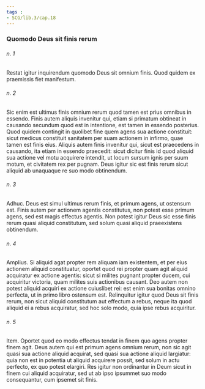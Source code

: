```yaml
---
tags : 
- SCG/lib.3/cap.18
---
```


### Quomodo Deus sit finis rerum

###### n. 1
Restat igitur inquirendum quomodo Deus sit omnium finis. Quod quidem ex praemissis fiet manifestum.

###### n. 2
Sic enim est ultimus finis omnium rerum quod tamen est prius omnibus in essendo. Finis autem aliquis invenitur qui, etiam si primatum obtineat in causando secundum quod est in intentione, est tamen in essendo posterius. Quod quidem contingit in quolibet fine quem agens sua actione constituit: sicut medicus constituit sanitatem per suam actionem in infirmo, quae tamen est finis eius. Aliquis autem finis invenitur qui, sicut est praecedens in causando, ita etiam in essendo praecedit: sicut dicitur finis id quod aliquid sua actione vel motu acquirere intendit, ut locum sursum ignis per suum motum, et civitatem rex per pugnam. Deus igitur sic est finis rerum sicut aliquid ab unaquaque re suo modo obtinendum.

###### n. 3
Adhuc. Deus est simul ultimus rerum finis, et primum agens, ut ostensum est. Finis autem per actionem agentis constitutus, non potest esse primum agens, sed est magis effectus agentis. Non potest igitur Deus sic esse finis rerum quasi aliquid constitutum, sed solum quasi aliquid praeexistens obtinendum.

###### n. 4
Amplius. Si aliquid agat propter rem aliquam iam existentem, et per eius actionem aliquid constituatur, oportet quod rei propter quam agit aliquid acquiratur ex actione agentis: sicut si milites pugnant propter ducem, cui acquiritur victoria, quam milites suis actionibus causant. Deo autem non potest aliquid acquiri ex actione cuiuslibet rei: est enim sua bonitas omnino perfecta, ut in primo libro ostensum est. Relinquitur igitur quod Deus sit finis rerum, non sicut aliquid constitutum aut effectum a rebus, neque ita quod aliquid ei a rebus acquiratur, sed hoc solo modo, quia ipse rebus acquiritur.

###### n. 5
Item. Oportet quod eo modo effectus tendat in finem quo agens propter finem agit. Deus autem qui est primum agens omnium rerum, non sic agit quasi sua actione aliquid acquirat, sed quasi sua actione aliquid largiatur: quia non est in potentia ut aliquid acquirere possit, sed solum in actu perfecto, ex quo potest elargiri. Res igitur non ordinantur in Deum sicut in finem cui aliquid acquiratur, sed ut ab ipso ipsummet suo modo consequantur, cum ipsemet sit finis.

